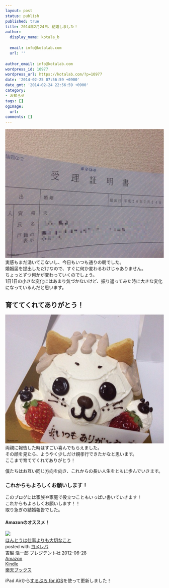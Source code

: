 ```yaml
---
layout: post
status: publish
published: true
title: 2014年2月24日、結婚しました！
author:
  display_name: kotala_b

  email: info@kotalab.com
  url: ''

author_email: info@kotalab.com
wordpress_id: 10977
wordpress_url: https://kotalab.com/?p=10977
date: '2014-02-25 07:56:59 +0900'
date_gmt: '2014-02-24 22:56:59 +0900'
category:
- お知らせ
tags: []
ogImage:
  url:
comments: []
---
```

<p><img src="/wp-content/uploads/image1-546x409.jpg" alt="" width="546" height="409" class="alignnone size-large wp-image-10980" /><br />
実感もまだ湧いてこないし、今日もいつも通りの朝でした。<br />
婚姻届を提出しただけなので、すぐに何か変わるわけじゃありません。<br />
ちょっとずつ何かが変わっていくのでしょう。<br />
1日1日の小さな変化にはあまり気づかないけど、振り返ってみた時に大きな変化になっているんだと思います。<br />
</p>
<!--more-->
<h2>育ててくれてありがとう！</h2>
<p><img src="/wp-content/uploads/image-546x409.jpg" alt="" width="546" height="409" class="alignnone size-large wp-image-10979" /><br />
両親に報告した時はすごい喜んでもらえました。<br />
その顔を見たら、ようやく少しだけ親孝行できたかなと思います。<br />
ここまで育ててくれてありがとう！</p>
<p>僕たちはお互い同じ方向を向き、これからの長い人生をともに歩んでいきます。</p>
<h3>これからもよろしくお願いします！</h3>
<p>このブログには家族や家庭で役立つこともいっぱい書いていきます！<br />
これからもよろしくお願いします！！<br />
取り急ぎの結婚報告でした。</p>
<h4 class="aam">Amazonのオススメ！</h4>
<div class="booklink-box">
<div class="booklink-image"><a href="https://www.amazon.co.jp/exec/obidos/asin/4833420155/same-22/" rel="nofollow" target="_blank"><img src="https://images-fe.ssl-images-amazon.com/images/I/31OTzTaZU8L._SL160_.jpg" style="border: none;" /></a></div>
<div class="booklink-info">
<div class="booklink-name"><a href="https://www.amazon.co.jp/exec/obidos/asin/4833420155/same-22/" rel="nofollow" target="_blank">ほんとうは仕事よりも大切なこと</a>
<div class="booklink-powered-date">posted with <a href="https://yomereba.com" rel="nofollow" target="_blank">ヨメレバ</a></div>
</div>
<div class="booklink-detail">吉越 浩一郎 プレジデント社 2012-06-28    </div>
<div class="booklink-link2">
<div class="shoplinkamazon"><a href="https://www.amazon.co.jp/exec/obidos/asin/4833420155/same-22/" rel="nofollow" target="_blank" title="アマゾン" >Amazon</a></div>
<div class="shoplinkkindle"><a href="https://www.amazon.co.jp/gp/search?keywords=%82%D9%82%F1%82%C6%82%A4%82%CD%8Ed%8E%96%82%E6%82%E8%82%E0%91%E5%90%D8%82%C8%82%B1%82%C6&__mk_ja_JP=%83J%83%5E%83J%83i&url=node%3D2275256051&tag=same-22" rel="nofollow" target="_blank" >Kindle</a></div>
<div class="shoplinkrakuten"><a href="http://c.af.moshimo.com/af/c/click?a_id=374941&p_id=56&pc_id=56&pl_id=637&s_v=b5Rz2P0601xu&url=http%3A%2F%2Fbooks.rakuten.co.jp%2Frb%2F11759643%2F" rel="nofollow" target="_blank" title="楽天ブックス" >楽天ブックス</a></div>
</p></div>
</div>
<div class="booklink-footer"></div>
</div>
<p>iPad Airから<a href="https://itunes.apple.com/jp/app/surupuro-for-ios-buroguedita/id436676299?mt=8&uo=4&at=10l4yU" rel="nofollow" target="_blank">するぷろ for iOS</a>を使って更新しました！</p>
